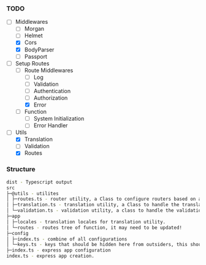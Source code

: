 ### TODO

- [ ] Middlewares
  - [ ] Morgan
  - [ ] Helmet
  - [x] Cors
  - [x] BodyParser
  - [ ] Passport
- [ ] Setup Routes
  - [ ] Route Middlewares
    - [ ] Log
    - [ ] Validation
    - [ ] Authentication
    - [ ] Authorization
    - [x] Error
  - [ ] Function
    - [ ] System Initialization
    - [ ] Error Handler
- [ ] Utils
  - [x] Translation
  - [ ] Validation
  - [x] Routes

### Structure

```bash
dist - Typescript output
src
├─@utils - utilites
│ ├─routes.ts - router utility, a Class to configure routers based on array of objects.
│ ├─translation.ts - translation utility, a Class to handle the translation of common response, usually used to handle Error response messages.
│ └─validation.ts - validation utility, a class to handle the validation of the request params, it may need to be updated!
├─app
│ ├─locales - translation locales for translation utility.
│ └─routes - routes tree of function, it may need to be updated!
├─config
│ ├─index.ts - combine of all configurations
│ └─keys.ts - keys that should be hidden here from outsiders, this should be moved to .env at production.
├─index.ts - express app configuration
index.ts - express app creation.
```
